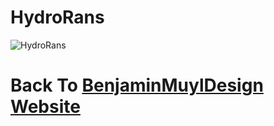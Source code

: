 # HydroRans

![HydroRans](C:\Users\bmuyl\Repositories\assets\Logos\Meta-Cosme\LogoHydro.png)



# Back To  [BenjaminMuylDesign Website](https://www.bmuyl.com)
